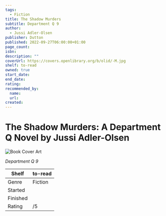 ```yaml
---
tags:
  - Fiction
title: The Shadow Murders
subtitle: Department Q 9
author:
  - Jussi Adler-Olsen
publisher: Dutton
published: 2022-09-27T06:00:00+01:00
page_count:
isbn:
description: ""
coverUrl: https://covers.openlibrary.org/b/olid/-M.jpg
shelf: to-read
owned: true
start_date:
end_date:
rating:
recommended_by:
  name:
  url:
created:
---
```


# The Shadow Murders: A Department Q Novel by Jussi Adler-Olsen

![Book Cover Art](https://covers.openlibrary.org/b/olid/-M.jpg)

_Department Q 9_

| Shelf | to-read |
| --- | --- |
| Genre | Fiction |
| Started |  |
| Finished |  |
| Rating | /5 |


